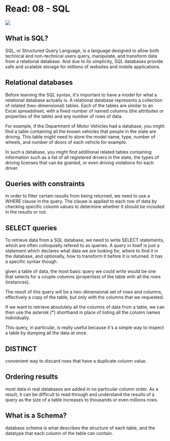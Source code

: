# Read: 08 - SQL
![](https://www.freetutorialsplus.com/sql-tutorial/images/sql-illustration.png)

## What is SQL?
 SQL, or Structured Query Language, is a language designed to allow both technical and non-technical users query, manipulate, and transform data from a relational database. And due to its simplicity, SQL databases provide safe and scalable storage for millions of websites and mobile applications.

## Relational databases
Before learning the SQL syntax, it's important to have a model for what a relational database actually is. A relational database represents a collection of related (two-dimensional) tables. Each of the tables are similar to an Excel spreadsheet, with a fixed number of named columns (the attributes or properties of the table) and any number of rows of data.

For example, if the Department of Motor Vehicles had a database, you might find a table containing all the known vehicles that people in the state are driving. This table might need to store the model name, type, number of wheels, and number of doors of each vehicle for example.

 In such a database, you might find additional related tables containing information such as a list of all registered drivers in the state, the types of driving licenses that can be granted, or even driving violations for each driver.


## Queries with constraints

In order to filter certain results from being returned, we need to use a WHERE clause in the query. The clause is applied to each row of data by checking specific column values to determine whether it should be included in the results or not.


## SELECT queries

To retrieve data from a SQL database, we need to write SELECT statements, which are often colloquially refered to as queries. A query in itself is just a statement which declares what data we are looking for, where to find it in the database, and optionally, how to transform it before it is returned. It has a specific syntax though.

 given a table of data, the most basic query we could write would be one that selects for a couple columns (properties) of the table with all the rows (instances).

<!-- `SELECT column, another_column, …FROM mytable;` -->

The result of this query will be a two-dimensional set of rows and columns, effectively a copy of the table, but only with the columns that we requested.

If we want to retrieve absolutely all the columns of data from a table, we can then use the asterisk (*) shorthand in place of listing all the column names individually.

<!-- `SELECT * FROM mytable;` -->

This query, in particular, is really useful because it's a simple way to inspect a table by dumping all the data at once.

## DISTINCT

 convenient way to discard rows that have a duplicate column value.

## Ordering results

 most data in real databases are added in no particular column order. As a result, it can be difficult to read through and understand the results of a query as the size of a table increases to thousands or even millions rows.

## What is a Schema?

database schema is what describes the structure of each table, and the datatype that each column of the table can contain.



